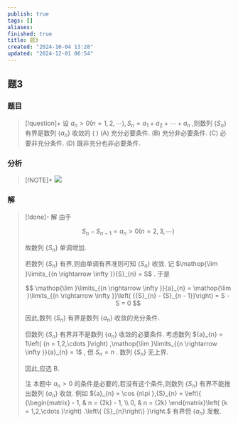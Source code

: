 ```yaml
---
publish: true
tags: []
aliases: 
finished: true
title: 题3
created: "2024-10-04 13:28"
updated: "2024-12-01 06:54"
---
```

## 题3
### 题目
> [!question]+
> 设 ${a}_{n} > 0\left( {n = 1,2,\cdots }\right) ,{S}_{n} = {a}_{1} + {a}_{2} + \cdots  + {a}_{n}$ ,则数列 $\left\{  {S}_{n}\right\}$ 有界是数列 $\left\{  {a}_{n}\right\}$ 收敛的 ( )
> (A) 充分必要条件. 
> (B) 充分非必要条件.
> (C) 必要非充分条件. 
> (D) 既非充分也非必要条件.
### 分析
> [!NOTE]+
> ![](https://img.hwenyi.live/202411201652383.webp)
### 解
> [!done]-
> 解 由于
> 
> $$
> {S}_{n} - {S}_{n - 1} = {a}_{n} > 0\left( {n = 2,3,\cdots }\right) 
> $$
> 
> 故数列 $\left\{  {S}_{n}\right\}$ 单调增加.
> 
> 若数列 $\left\{  {S}_{n}\right\}$ 有界,则由单调有界准则可知 $\left\{  {S}_{n}\right\}$ 收敛. 记 $\mathop{\lim }\limits_{{n \rightarrow  \infty }}{S}_{n} = S$ . 于是
> 
> $$
> \mathop{\lim }\limits_{{n \rightarrow  \infty }}{a}_{n} = \mathop{\lim }\limits_{{n \rightarrow  \infty }}\left( {{S}_{n} - {S}_{n - 1}}\right)  = S - S = 0
> $$
> 
> 因此,数列 $\left\{  {S}_{n}\right\}$ 有界是数列 $\left\{  {a}_{n}\right\}$ 收敛的充分条件.
> 
> 但数列 $\left\{  {S}_{n}\right\}$ 有界并不是数列 $\left\{  {a}_{n}\right\}$ 收敛的必要条件. 考虑数列 ${a}_{n} = 1\left( {n = 1,2,\cdots }\right) ,\mathop{\lim }\limits_{{n \rightarrow  \infty }}{a}_{n} = 1$ , 但 ${S}_{n} = n$ . 数列 $\left\{  {S}_{n}\right\}$ 无上界.
> 
> 因此,应选 B.
> 
> 注 本题中 ${a}_{n} > 0$ 的条件是必要的,若没有这个条件,则数列 $\left\{  {S}_{n}\right\}$ 有界不能推出数列 $\left\{  {a}_{n}\right\}$ 收敛. 例如 ${a}_{n} = \cos {n\pi },{S}_{n} = \left\{  {\begin{matrix}  - 1, & n = {2k} - 1, \\  0, & n = {2k} \end{matrix}\left( {k = 1,2,\cdots }\right) .\left\{  {S}_{n}\right\}  }\right.$ 有界但 $\left\{  {a}_{n}\right\}$ 发散.